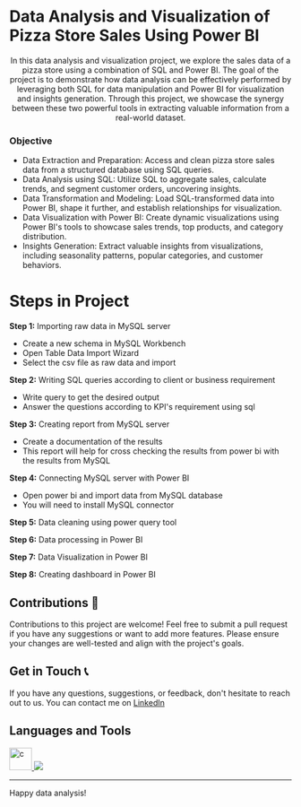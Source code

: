 # Data Analysis and Visualization of Pizza Store Sales Using Power BI

<p align = "center">In this data analysis and visualization project, we explore the sales data of a pizza store using a combination of SQL and Power BI. The goal of the project is to demonstrate how data analysis can be effectively performed by leveraging both SQL for data manipulation and Power BI for visualization and insights generation. Through this project, we showcase the synergy between these two powerful tools in extracting valuable information from a real-world dataset.</p>

<h3>Objective</h3>
<ul>
  <li>Data Extraction and Preparation: Access and clean pizza store sales data from a structured database using SQL queries.</li>
  <li>Data Analysis using SQL: Utilize SQL to aggregate sales, calculate trends, and segment customer orders, uncovering insights.</li>
  <li>Data Transformation and Modeling: Load SQL-transformed data into Power BI, shape it further, and establish relationships for visualization.</li>
  <li>Data Visualization with Power BI: Create dynamic visualizations using Power BI's tools to showcase sales trends, top products, and category distribution.</li>
  <li>Insights Generation: Extract valuable insights from visualizations, including seasonality patterns, popular categories, and customer behaviors.</li>
</ul>

# Steps in Project
**Step 1:** Importing raw data in MySQL server
<ul>
  <li>Create a new schema in MySQL Workbench</li>
  <li>Open Table Data Import Wizard</li>
  <li>Select the csv file as raw data and import</li>
</ul>

**Step 2:** Writing SQL queries according to client or business requirement
<ul>
  <li>Write query to get the desired output</li>
  <li>Answer the questions according to KPI's requirement using sql</li>
</ul>

**Step 3:** Creating report from MySQL server
<ul>
  <li>Create a documentation of the results</li>
  <li>This report will help for cross checking the results from power bi with the results from MySQL</li>
</ul>

**Step 4:** Connecting MySQL server with Power BI
<ul>
  <li>Open power bi and import data from MySQL database</li>
  <li>You will need to install MySQL connector</li>
</ul>

**Step 5:** Data cleaning using power query tool 

**Step 6:** Data processing in Power BI

**Step 7:** Data Visualization in Power BI

**Step 8:** Creating dashboard in Power BI

## Contributions 🤝

Contributions to this project are welcome! Feel free to submit a pull request if you have any suggestions or want to add more features. Please ensure your changes are well-tested and align with the project's goals.

## Get in Touch 📞

If you have any questions, suggestions, or feedback, don't hesitate to reach out to us. You can contact me on [LinkedIn](www.linkedin.com/in/jayjathar1409) 

## Languages and Tools

<p align="left"> <a href="https://www.mysql.com/" target="_blank" rel="noreferrer"> <img src="https://cdn.jsdelivr.net/gh/devicons/devicon/icons/mysql/mysql-original-wordmark.svg" alt="c" width="40" height="40"/> </a> 
<a href="https://seekvectorlogo.com/power-bi-vector-logo-svg/" target="_blank"><img src="https://seekvectorlogo.com/wp-content/uploads/2022/02/power-bi-vector-logo-2022.png" /></a>

---

Happy data analysis!
